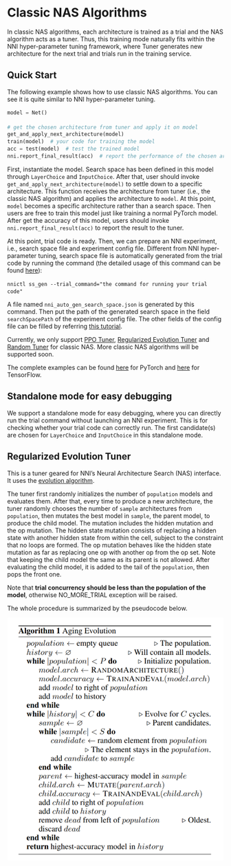 # Classic NAS Algorithms

In classic NAS algorithms, each architecture is trained as a trial and the NAS algorithm acts as a tuner. Thus, this training mode naturally fits within the NNI hyper-parameter tuning framework, where Tuner generates new architecture for the next trial and trials run in the training service.

## Quick Start

The following example shows how to use classic NAS algorithms. You can see it is quite similar to NNI hyper-parameter tuning.

```python
model = Net()

# get the chosen architecture from tuner and apply it on model
get_and_apply_next_architecture(model)
train(model)  # your code for training the model
acc = test(model)  # test the trained model
nni.report_final_result(acc)  # report the performance of the chosen architecture
```

First, instantiate the model. Search space has been defined in this model through `LayerChoice` and `InputChoice`. After that, user should invoke `get_and_apply_next_architecture(model)` to settle down to a specific architecture. This function receives the architecture from tuner (i.e., the classic NAS algorithm) and applies the architecture to `model`. At this point, `model` becomes a specific architecture rather than a search space. Then users are free to train this model just like training a normal PyTorch model. After get the accuracy of this model, users should invoke `nni.report_final_result(acc)` to report the result to the tuner.

At this point, trial code is ready. Then, we can prepare an NNI experiment, i.e., search space file and experiment config file. Different from NNI hyper-parameter tuning, search space file is automatically generated from the trial code by running the command (the detailed usage of this command can be found [here](../Tutorial/Nnictl.md)):

`nnictl ss_gen --trial_command="the command for running your trial code"`

A file named `nni_auto_gen_search_space.json` is generated by this command. Then put the path of the generated search space in the field `searchSpacePath` of the experiment config file. The other fields of the config file can be filled by referring [this tutorial](../Tutorial/QuickStart.md).

Currently, we only support [PPO Tuner](../Tuner/BuiltinTuner.md), [Regularized Evolution Tuner](#regulaized-evolution-tuner) and [Random Tuner](https://github.com/microsoft/nni/tree/v1.9/examples/tuners/random_nas_tuner) for classic NAS. More classic NAS algorithms will be supported soon.

The complete examples can be found [here](https://github.com/microsoft/nni/tree/v1.9/examples/nas/classic_nas) for PyTorch and [here](https://github.com/microsoft/nni/tree/v1.9/examples/nas/classic_nas-tf) for TensorFlow.

## Standalone mode for easy debugging

We support a standalone mode for easy debugging, where you can directly run the trial command without launching an NNI experiment. This is for checking whether your trial code can correctly run. The first candidate(s) are chosen for `LayerChoice` and `InputChoice` in this standalone mode.

<a name="regulaized-evolution-tuner"></a>

## Regularized Evolution Tuner

This is a tuner geared for NNI’s Neural Architecture Search (NAS) interface. It uses the [evolution algorithm](https://arxiv.org/pdf/1802.01548.pdf).

The tuner first randomly initializes the number of `population` models and evaluates them. After that, every time to produce a new architecture, the tuner randomly chooses the number of `sample` architectures from `population`, then mutates the best model in `sample`, the parent model, to produce the child model. The mutation includes the hidden mutation and the op mutation. The hidden state mutation consists of replacing a hidden state with another hidden state from within the cell, subject to the constraint that no loops are formed. The op mutation behaves like the hidden state mutation as far as replacing one op with another op from the op set. Note that keeping the child model the same as its parent is not allowed. After evaluating the child model, it is added to the tail of the `population`, then pops the front one.

Note that **trial concurrency should be less than the population of the model**, otherwise NO_MORE_TRIAL exception will be raised.

The whole procedure is summarized by the pseudocode below.

![](../../img/EvoNasTuner.png)

